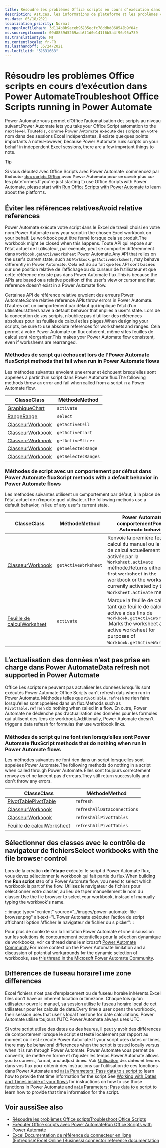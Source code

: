 ```yaml
---
title: Résoudre les problèmes Office scripts en cours d’exécution dans Power Automate
description: Astuces, les informations de plateforme et les problèmes connus avec l’intégration entre Office scripts et Power Automate.
ms.date: 05/18/2021
localization_priority: Normal
ms.openlocfilehash: 3d114b8b9aceb95285ecfc78ddbd868541b9f04c
ms.sourcegitcommit: 09d8859d5269ada8f1d0e141f6b5a4f96d95a739
ms.translationtype: MT
ms.contentlocale: fr-FR
ms.lasthandoff: 05/24/2021
ms.locfileid: "52631663"
---
```

# <a name="troubleshoot-office-scripts-running-in-power-automate"></a><span data-ttu-id="71257-103">Résoudre les problèmes Office scripts en cours d’exécution dans Power Automate</span><span class="sxs-lookup"><span data-stu-id="71257-103">Troubleshoot Office Scripts running in Power Automate</span></span>

<span data-ttu-id="71257-104">Power Automate vous permet d’Office l’automatisation des scripts au niveau suivant.</span><span class="sxs-lookup"><span data-stu-id="71257-104">Power Automate lets you take your Office Script automation to the next level.</span></span> <span data-ttu-id="71257-105">Toutefois, comme Power Automate exécute des scripts en votre nom dans des sessions Excel indépendantes, il existe quelques points importants à noter.</span><span class="sxs-lookup"><span data-stu-id="71257-105">However, because Power Automate runs scripts on your behalf in independent Excel sessions, there are a few important things to note.</span></span>

> [!TIP]
> <span data-ttu-id="71257-106">Si vous débutez avec Office Scripts avec Power Automate, commencez par Exécuter [des scripts Office](../develop/power-automate-integration.md) avec Power Automate pour en savoir plus sur les plateformes.</span><span class="sxs-lookup"><span data-stu-id="71257-106">If you're just starting to use Office Scripts with Power Automate, please start with [Run Office Scripts with Power Automate](../develop/power-automate-integration.md) to learn about the platforms.</span></span>

## <a name="avoid-relative-references"></a><span data-ttu-id="71257-107">Éviter les références relatives</span><span class="sxs-lookup"><span data-stu-id="71257-107">Avoid relative references</span></span>

<span data-ttu-id="71257-108">Power Automate exécute votre script dans le Excel de travail choisi en votre nom.</span><span class="sxs-lookup"><span data-stu-id="71257-108">Power Automate runs your script in the chosen Excel workbook on your behalf.</span></span> <span data-ttu-id="71257-109">Le workbook peut être fermé lorsque cela se produit.</span><span class="sxs-lookup"><span data-stu-id="71257-109">The workbook might be closed when this happens.</span></span> <span data-ttu-id="71257-110">Toute API qui repose sur l’état actuel de l’utilisateur, par exemple, peut se comporter différemment dans `Workbook.getActiveWorksheet` Power Automate.</span><span class="sxs-lookup"><span data-stu-id="71257-110">Any API that relies on the user's current state, such as `Workbook.getActiveWorksheet`, may behave differently in Power Automate.</span></span> <span data-ttu-id="71257-111">Cela est dû au fait que les API sont basées sur une position relative de l’affichage ou du curseur de l’utilisateur et que cette référence n’existe pas dans Power Automate flux.</span><span class="sxs-lookup"><span data-stu-id="71257-111">This is because the APIs are based on a relative position of the user's view or cursor and that reference doesn't exist in a Power Automate flow.</span></span>

<span data-ttu-id="71257-112">Certaines API de référence relative envoient des erreurs Power Automate.</span><span class="sxs-lookup"><span data-stu-id="71257-112">Some relative reference APIs throw errors in Power Automate.</span></span> <span data-ttu-id="71257-113">D’autres ont un comportement par défaut qui implique l’état d’un utilisateur.</span><span class="sxs-lookup"><span data-stu-id="71257-113">Others have a default behavior that implies a user's state.</span></span> <span data-ttu-id="71257-114">Lors de la conception de vos scripts, n’oubliez pas d’utiliser des références absolues pour les feuilles de calcul et les plages.</span><span class="sxs-lookup"><span data-stu-id="71257-114">When designing your scripts, be sure to use absolute references for worksheets and ranges.</span></span> <span data-ttu-id="71257-115">Cela permet à votre Power Automate un flux cohérent, même si les feuilles de calcul sont réorganiser.</span><span class="sxs-lookup"><span data-stu-id="71257-115">This makes your Power Automate flow consistent, even if worksheets are rearranged.</span></span>

### <a name="script-methods-that-fail-when-run-in-power-automate-flows"></a><span data-ttu-id="71257-116">Méthodes de script qui échouent lors de l’Power Automate flux</span><span class="sxs-lookup"><span data-stu-id="71257-116">Script methods that fail when run in Power Automate flows</span></span>

<span data-ttu-id="71257-117">Les méthodes suivantes envoient une erreur et échouent lorsqu’elles sont appelées à partir d’un script dans Power Automate flux.</span><span class="sxs-lookup"><span data-stu-id="71257-117">The following methods throw an error and fail when called from a script in a Power Automate flow.</span></span>

| <span data-ttu-id="71257-118">Classe</span><span class="sxs-lookup"><span data-stu-id="71257-118">Class</span></span> | <span data-ttu-id="71257-119">Méthode</span><span class="sxs-lookup"><span data-stu-id="71257-119">Method</span></span> |
|--|--|
| [<span data-ttu-id="71257-120">Graphique</span><span class="sxs-lookup"><span data-stu-id="71257-120">Chart</span></span>](/javascript/api/office-scripts/excelscript/excelscript.chart) | `activate` |
| [<span data-ttu-id="71257-121">Range</span><span class="sxs-lookup"><span data-stu-id="71257-121">Range</span></span>](/javascript/api/office-scripts/excelscript/excelscript.range) | `select` |
| [<span data-ttu-id="71257-122">Classeur</span><span class="sxs-lookup"><span data-stu-id="71257-122">Workbook</span></span>](/javascript/api/office-scripts/excelscript/excelscript.workbook) | `getActiveCell` |
| [<span data-ttu-id="71257-123">Classeur</span><span class="sxs-lookup"><span data-stu-id="71257-123">Workbook</span></span>](/javascript/api/office-scripts/excelscript/excelscript.workbook) | `getActiveChart` |
| [<span data-ttu-id="71257-124">Classeur</span><span class="sxs-lookup"><span data-stu-id="71257-124">Workbook</span></span>](/javascript/api/office-scripts/excelscript/excelscript.workbook) | `getActiveSlicer` |
| [<span data-ttu-id="71257-125">Classeur</span><span class="sxs-lookup"><span data-stu-id="71257-125">Workbook</span></span>](/javascript/api/office-scripts/excelscript/excelscript.workbook) | `getSelectedRange` |
| [<span data-ttu-id="71257-126">Classeur</span><span class="sxs-lookup"><span data-stu-id="71257-126">Workbook</span></span>](/javascript/api/office-scripts/excelscript/excelscript.workbook) | `getSelectedRanges` |

### <a name="script-methods-with-a-default-behavior-in-power-automate-flows"></a><span data-ttu-id="71257-127">Méthodes de script avec un comportement par défaut dans Power Automate flux</span><span class="sxs-lookup"><span data-stu-id="71257-127">Script methods with a default behavior in Power Automate flows</span></span>

<span data-ttu-id="71257-128">Les méthodes suivantes utilisent un comportement par défaut, à la place de l’état actuel de n’importe quel utilisateur.</span><span class="sxs-lookup"><span data-stu-id="71257-128">The following methods use a default behavior, in lieu of any user's current state.</span></span>

| <span data-ttu-id="71257-129">Classe</span><span class="sxs-lookup"><span data-stu-id="71257-129">Class</span></span> | <span data-ttu-id="71257-130">Méthode</span><span class="sxs-lookup"><span data-stu-id="71257-130">Method</span></span> | <span data-ttu-id="71257-131">Power Automate comportement</span><span class="sxs-lookup"><span data-stu-id="71257-131">Power Automate behavior</span></span> |
|--|--|--|
| [<span data-ttu-id="71257-132">Classeur</span><span class="sxs-lookup"><span data-stu-id="71257-132">Workbook</span></span>](/javascript/api/office-scripts/excelscript/excelscript.workbook) | `getActiveWorksheet` | <span data-ttu-id="71257-133">Renvoie la première feuille de calcul du manuel ou la feuille de calcul actuellement activée par la `Worksheet.activate` méthode.</span><span class="sxs-lookup"><span data-stu-id="71257-133">Returns either the first worksheet in the workbook or the worksheet currently activated by the `Worksheet.activate` method.</span></span> |
| [<span data-ttu-id="71257-134">Feuille de calcul</span><span class="sxs-lookup"><span data-stu-id="71257-134">Worksheet</span></span>](/javascript/api/office-scripts/excelscript/excelscript.worksheet) | `activate` | <span data-ttu-id="71257-135">Marque la feuille de calcul en tant que feuille de calcul active à des fins de `Workbook.getActiveWorksheet` .</span><span class="sxs-lookup"><span data-stu-id="71257-135">Marks the worksheet as the active worksheet for purposes of `Workbook.getActiveWorksheet`.</span></span> |

## <a name="data-refresh-not-supported-in-power-automate"></a><span data-ttu-id="71257-136">L’actualisation des données n’est pas prise en charge dans Power Automate</span><span class="sxs-lookup"><span data-stu-id="71257-136">Data refresh not supported in Power Automate</span></span>

<span data-ttu-id="71257-137">Office Les scripts ne peuvent pas actualiser les données lorsqu’ils sont exécutés Power Automate.</span><span class="sxs-lookup"><span data-stu-id="71257-137">Office Scripts can't refresh data when run in Power Automate.</span></span> <span data-ttu-id="71257-138">Méthodes telles que `PivotTable.refresh` ne rien faire lorsqu’elles sont appelées dans un flux.</span><span class="sxs-lookup"><span data-stu-id="71257-138">Methods such as `PivotTable.refresh` do nothing when called in a flow.</span></span> <span data-ttu-id="71257-139">En outre, Power Automate ne déclenche pas d’actualisation des données pour les formules qui utilisent des liens de workbook.</span><span class="sxs-lookup"><span data-stu-id="71257-139">Additionally, Power Automate doesn't trigger a data refresh for formulas that use workbook links.</span></span>

### <a name="script-methods-that-do-nothing-when-run-in-power-automate-flows"></a><span data-ttu-id="71257-140">Méthodes de script qui ne font rien lorsqu’elles sont Power Automate flux</span><span class="sxs-lookup"><span data-stu-id="71257-140">Script methods that do nothing when run in Power Automate flows</span></span>

<span data-ttu-id="71257-141">Les méthodes suivantes ne font rien dans un script lorsqu’elles sont appelées Power Automate.</span><span class="sxs-lookup"><span data-stu-id="71257-141">The following methods do nothing in a script when called through Power Automate.</span></span> <span data-ttu-id="71257-142">Elles sont toujours correctement renvoy es et ne lancent pas d’erreurs.</span><span class="sxs-lookup"><span data-stu-id="71257-142">They still return successfully and don't throw any errors.</span></span>

| <span data-ttu-id="71257-143">Classe</span><span class="sxs-lookup"><span data-stu-id="71257-143">Class</span></span> | <span data-ttu-id="71257-144">Méthode</span><span class="sxs-lookup"><span data-stu-id="71257-144">Method</span></span> |
|--|--|
| [<span data-ttu-id="71257-145">PivotTable</span><span class="sxs-lookup"><span data-stu-id="71257-145">PivotTable</span></span>](/javascript/api/office-scripts/excelscript/excelscript.pivottable) | `refresh` |
| [<span data-ttu-id="71257-146">Classeur</span><span class="sxs-lookup"><span data-stu-id="71257-146">Workbook</span></span>](/javascript/api/office-scripts/excelscript/excelscript.workbook) | `refreshAllDataConnections` |
| [<span data-ttu-id="71257-147">Classeur</span><span class="sxs-lookup"><span data-stu-id="71257-147">Workbook</span></span>](/javascript/api/office-scripts/excelscript/excelscript.workbook) | `refreshAllPivotTables` |
| [<span data-ttu-id="71257-148">Feuille de calcul</span><span class="sxs-lookup"><span data-stu-id="71257-148">Worksheet</span></span>](/javascript/api/office-scripts/excelscript/excelscript.worksheet) | `refreshAllPivotTables` |

## <a name="select-workbooks-with-the-file-browser-control"></a><span data-ttu-id="71257-149">Sélectionner des classes avec le contrôle de navigateur de fichiers</span><span class="sxs-lookup"><span data-stu-id="71257-149">Select workbooks with the file browser control</span></span>

<span data-ttu-id="71257-150">Lors de la création **de l’étape** exécuter le script d Power Automate flux, vous devez sélectionner le workbook qui fait partie du flux.</span><span class="sxs-lookup"><span data-stu-id="71257-150">When building the **Run script** step of a Power Automate flow, you need to select which workbook is part of the flow.</span></span> <span data-ttu-id="71257-151">Utilisez le navigateur de fichiers pour sélectionner votre classer, au lieu de taper manuellement le nom du classer.</span><span class="sxs-lookup"><span data-stu-id="71257-151">Use the file browser to select your workbook, instead of manually typing the workbook's name.</span></span>

:::image type="content" source="../images/power-automate-file-browser.png" alt-text="L’Power Automate exécuter l’action de script affichant l’option Afficher le navigateur de fichier du s picker":::

<span data-ttu-id="71257-153">Pour plus de contexte sur la limitation Power Automate et une discussion sur les solutions de contournement potentielles pour la sélection dynamique de workbooks, voir ce thread dans le microsoft [Power Automate Community](https://powerusers.microsoft.com/t5/Power-Automate-Ideas/Allow-for-dynamic-quot-file-quot-value-for-excel-quot-get-a-row/idi-p/103091#).</span><span class="sxs-lookup"><span data-stu-id="71257-153">For more context on the Power Automate limitation and a discussion of potential workarounds for the dynamic selection of workbooks, see [this thread in the Microsoft Power Automate Community](https://powerusers.microsoft.com/t5/Power-Automate-Ideas/Allow-for-dynamic-quot-file-quot-value-for-excel-quot-get-a-row/idi-p/103091#).</span></span>

## <a name="time-zone-differences"></a><span data-ttu-id="71257-154">Différences de fuseau horaire</span><span class="sxs-lookup"><span data-stu-id="71257-154">Time zone differences</span></span>

<span data-ttu-id="71257-155">Excel fichiers n’ont pas d’emplacement ou de fuseau horaire inhérents.</span><span class="sxs-lookup"><span data-stu-id="71257-155">Excel files don't have an inherent location or timezone.</span></span> <span data-ttu-id="71257-156">Chaque fois qu’un utilisateur ouvre le manuel, sa session utilise le fuseau horaire local de cet utilisateur pour les calculs de date.</span><span class="sxs-lookup"><span data-stu-id="71257-156">Every time a user opens the workbook, their session uses that user's local timezone for date calculations.</span></span> <span data-ttu-id="71257-157">Power Automate utilise toujours l’UTC.</span><span class="sxs-lookup"><span data-stu-id="71257-157">Power Automate always uses UTC.</span></span>

<span data-ttu-id="71257-158">Si votre script utilise des dates ou des heures, il peut y avoir des différences de comportement lorsque le script est testé localement par rapport au moment où il est exécuté Power Automate.</span><span class="sxs-lookup"><span data-stu-id="71257-158">If your script uses dates or times, there may be behavioral differences when the script is tested locally versus when it is run through Power Automate.</span></span> <span data-ttu-id="71257-159">Power Automate vous permet de convertir, de mettre en forme et d’ajuster les temps.</span><span class="sxs-lookup"><span data-stu-id="71257-159">Power Automate allows you to convert, format, and adjust times.</span></span> <span data-ttu-id="71257-160">Voir [Utilisation](https://flow.microsoft.com/blog/working-with-dates-and-times/) des dates et heures dans vos flux pour obtenir des instructions sur l’utilisation de ces fonctions dans Power Automate and [ `main` Parameters: Pass data to a script to](../develop/power-automate-integration.md#main-parameters-pass-data-to-a-script) learn how to provide that time information for the script.</span><span class="sxs-lookup"><span data-stu-id="71257-160">See [Working with Dates and Times inside of your flows](https://flow.microsoft.com/blog/working-with-dates-and-times/) for instructions on how to use those functions in Power Automate and [`main` Parameters: Pass data to a script](../develop/power-automate-integration.md#main-parameters-pass-data-to-a-script) to learn how to provide that time information for the script.</span></span>

## <a name="see-also"></a><span data-ttu-id="71257-161">Voir aussi</span><span class="sxs-lookup"><span data-stu-id="71257-161">See also</span></span>

- [<span data-ttu-id="71257-162">Résoudre les problèmes Office scripts</span><span class="sxs-lookup"><span data-stu-id="71257-162">Troubleshoot Office Scripts</span></span>](troubleshooting.md)
- [<span data-ttu-id="71257-163">Exécuter Office scripts avec Power Automate</span><span class="sxs-lookup"><span data-stu-id="71257-163">Run Office Scripts with Power Automate</span></span>](../develop/power-automate-integration.md)
- [<span data-ttu-id="71257-164">Excel Documentation de référence du connecteur en ligne (Entreprise)</span><span class="sxs-lookup"><span data-stu-id="71257-164">Excel Online (Business) connector reference documentation</span></span>](/connectors/excelonlinebusiness/)
